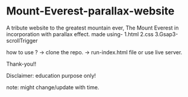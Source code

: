 # Mount-Everest-parallax-website
A tribute website to the greatest mountain ever, The Mount Everest in incorporation with parallax effect.
made using-
1.html
2.css
3.Gsap3-scrollTrigger

how to use ?
-> clone the repo.
-> run-index.html file  or use live server.

Thank-you!!

Disclaimer: education purpose only!

note: might change/update with time.

